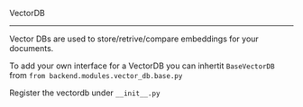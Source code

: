 VectorDB

---

Vector DBs are used to store/retrive/compare embeddings for your documents.

To add your own interface for a VectorDB you can inhertit `BaseVectorDB` from `from backend.modules.vector_db.base.py`

Register the vectordb under `__init__.py`

